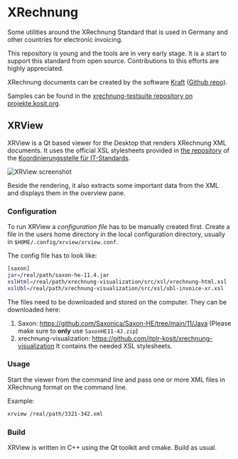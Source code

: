 # XRechnung

Some utilities around the XRechnung Standard that is used in Germany and other countries for electronic invoicing.

This repository is young and the tools are in very early stage. It is a start to support this standard from open source. Contributions to this efforts are highly appreciated.

XRechnung documents can be created by the software [Kraft](https://volle-kraft-voraus.de) ([Github repo](https://github.com/dragotin/kraft)).

Samples can be found in the [xrechnung-testsuite repository on projekte.kosit.org](https://projekte.kosit.org/xrechnung/xrechnung-testsuite/-/tree/master/).

## XRView

XRView is a Qt based viewer for the Desktop that renders XRechnung XML documents. It uses the official XSL stylesheets provided in [the repository](https://github.com/itplr-kosit/xrechnung-visualization) of the [Koordinierungsstelle für IT-Standards](https://www.xoev.de/). 

![XRView screenshot](/xrview/screenshot1.png?raw=true&s=200 "Screenshot")

Beside the rendering, it also extracts some important data from the XML and displays them in the overview pane.

### Configuration

To run XRView a *configuration file* has to be manually created first. Create a file in the users home directory in the local configuration directory, usually in `$HOME/.config/xrview/xrview.conf`.

The config file has to look like:

```bash
[saxon]
jar=/real/path/saxon-he-11.4.jar
xslHtml=/real/path/xrechnung-visualization/src/xsl/xrechnung-html.xsl
xslUbl=/real/path/xrechnung-visualization/src/xsl/ubl-invoice-xr.xsl
```

The files need to be downloaded and stored on the computer. They can be downloaded here:

1. Saxon: https://github.com/Saxonica/Saxon-HE/tree/main/11/Java (Please make sure to **only** use `SaxonHE11-4J.zip`)
2. xrechnung-visualization: https://github.com/itplr-kosit/xrechnung-visualization It contains the needed XSL stylesheets.

### Usage

Start the viewer from the command line and pass one or more XML files in XRechnung format on the command line.

Example:
```bash
xrview /real/path/3321-342.xml
```

### Build

XRView is written in C++ using the Qt toolkit and cmake. Build as usual.

